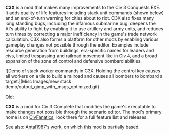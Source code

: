 
**C3X** is a mod that makes many improvements to the Civ 3 Conquests EXE. It adds quality of life features including stack unit commands (shown below) and an end-of-turn warning for cities about to riot. C3X also fixes many long standing bugs, including the infamous submarine bug, deepens the AI's ability to fight by enabling it to use artillery and army units, and reduces turn times by correcting a major inefficiency in the game's trade network calculation. C3X also forms a platform for other mods by enabling various gameplay changes not possible through the editor. Examples include resource generation from buildings, era-specific names for leaders and civs, limited trespassing and railroad movement like in Civ 4, and a broad expansion of the zone of control and defensive bombard abilities.

![Demo of stack worker commands in C3X. Holding the control key causes all workers on a tile to build a railroad and causes all bombers to bombard a target.](Misc Images/new stack demo/output_gimp_with_msgs_optimized.gif)









Old:

**C3X** is a mod for Civ 3 Complete that modifies the game's executable to make changes not possible through the scenario editor. The mod's primary home is on [CivFanatics](https://forums.civfanatics.com/resources/c3x.28759/), look there for a full feature list and releases.

See also: [Antal1987's work](https://github.com/Antal1987/C3CPatchFramework), on which this mod is partially based.
